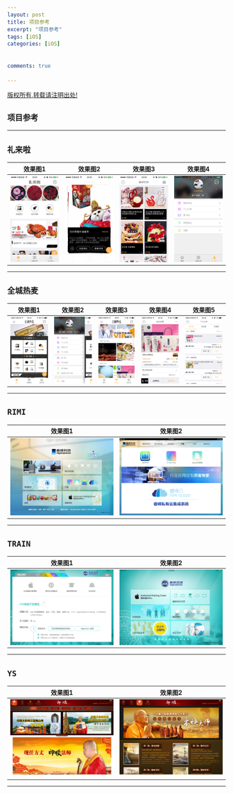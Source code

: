 ```yaml
---
layout: post
title: 项目参考 
excerpt: "项目参考"
tags: [iOS]
categories: [iOS]

  
comments: true

---
```



<!--image:
  //不需要img路径
  feature: Gallary/716.jpg 
  feature: http://21232
  credit: JuanFelix
  creditlink: -->
  
[版权所有,转载请注明出处!](https://ifallen.github.io)


## `项目参考`

---

## `礼来啦`

|效果图1 |效果图2 |效果图3 |效果图4|
| ------- | -------- | ------- | -------- |
|![image](https://github.com/iFallen/ifallen.github.io/raw/master/img/2015/10/10/lll/1.PNG)|![image](https://github.com/iFallen/ifallen.github.io/raw/master/img/2015/10/10/lll/2.PNG)|![image](https://github.com/iFallen/ifallen.github.io/raw/master/img/2015/10/10/lll/3.PNG)|![image](https://github.com/iFallen/ifallen.github.io/raw/master/img/2015/10/10/lll/4.PNG)|

---

## `全城热麦`

|效果图1 |效果图2 |效果图3 |效果图4 |效果图5|
| ------- | -------- | ------- | ------- | -------- |
|![image](https://github.com/iFallen/ifallen.github.io/raw/master/img/2015/10/10/qcrm/1.PNG)|![image](https://github.com/iFallen/ifallen.github.io/raw/master/img/2015/10/10/qcrm/2.PNG)|![image](https://github.com/iFallen/ifallen.github.io/raw/master/img/2015/10/10/qcrm/3.PNG)|![image](https://github.com/iFallen/ifallen.github.io/raw/master/img/2015/10/10/qcrm/4.PNG)|![image](https://github.com/iFallen/ifallen.github.io/raw/master/img/2015/10/10/qcrm/5.PNG)|


---


## `RIMI`

| 效果图1 | 效果图2 |
| ------- | -------- |
|![image](https://github.com/iFallen/ifallen.github.io/raw/master/img/2015/10/10/rimi/1.jpg)|![image](https://github.com/iFallen/ifallen.github.io/raw/master/img/2015/10/10/rimi/2.jpg)|


---

## `TRAIN`

| 效果图1 | 效果图2 |
| ------- | -------- |
|![image](https://github.com/iFallen/ifallen.github.io/raw/master/img/2015/10/10/rimi/3.png)|![image](https://github.com/iFallen/ifallen.github.io/raw/master/img/2015/10/10/rimi/4.png)|


---

## `YS`

| 效果图1 | 效果图2 |
| ------- | -------- |
|![image](https://github.com/iFallen/ifallen.github.io/raw/master/img/2015/10/10/rimi/5.png)|![image](https://github.com/iFallen/ifallen.github.io/raw/master/img/2015/10/10/rimi/6.png)|


---


	
